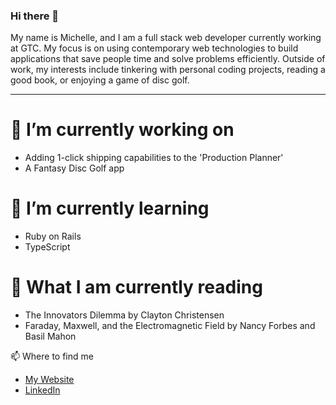 ### Hi there 👋

My name is Michelle, and I am a full stack web developer currently working at GTC. My focus is on using contemporary web technologies to build applications that save people time and solve problems efficiently. Outside of work, my interests include tinkering with personal coding projects, reading a good book, or enjoying a game of disc golf.

---

# 🔭 I’m currently working on
- Adding 1-click shipping capabilities to the 'Production Planner'
- A Fantasy Disc Golf app
 
# 🌱 I’m currently learning
- Ruby on Rails
- TypeScript

# 📖 What I am currently reading
- The Innovators Dilemma by Clayton Christensen
- Faraday, Maxwell, and the Electromagnetic Field by Nancy Forbes and Basil Mahon
 
📫 Where to find me
- [My Website](https://michellef.dev)
- [LinkedIn](https://www.linkedin.com/in/michelle-f-ba0a5017b/)


<!--
**michellevit/michellevit** is a ✨ _special_ ✨ repository because its `README.md` (this file) appears on your GitHub profile.

Here are some ideas to get you started:

- 🔭 I’m currently working on ...
- 🌱 I’m currently learning ...
- 👯 I’m looking to collaborate on ...
- 🤔 I’m looking for help with ...
- 💬 Ask me about ...
- 📫 How to reach me: ...
- 😄 Pronouns: ...
- ⚡ Fun fact: ...
-->
